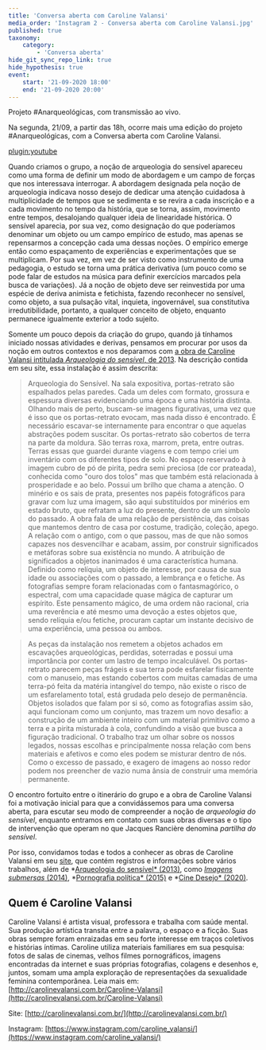 ```yaml
---
title: 'Conversa aberta com Caroline Valansi'
media_order: 'Instagram 2 - Conversa aberta com Caroline Valansi.jpg'
published: true
taxonomy:
    category:
        - 'Conversa aberta'
hide_git_sync_repo_link: true
hide_hypothesis: true
event:
    start: '21-09-2020 18:00'
    end: '21-09-2020 20:00'
---
```


Projeto #Anarqueológicas, com transmissão ao vivo.

Na segunda, 21/09, a partir das 18h, ocorre mais uma edição do projeto #Anarqueológicas, com a Conversa aberta com Caroline Valansi.

[plugin:youtube](https://www.youtube.com/watch?v=0Oe-DPqpyqo)

Quando criamos o grupo, a noção de arqueologia do sensível apareceu como uma forma de definir um modo de abordagem e um campo de forças que nos interessava interrogar. A abordagem designada pela noção de arqueologia indicava nosso desejo de dedicar uma atenção cuidadosa à multiplicidade de tempos que se sedimenta e se revira a cada inscrição e a cada movimento no tempo da história, que se torna, assim, movimento entre tempos, desalojando qualquer ideia de linearidade histórica.  O sensível aparecia, por sua vez, como designação do que poderíamos denominar um objeto ou um campo empírico de estudo, mas apenas se repensarmos a concepção cada uma dessas noções. O empírico emerge então como espaçamento de experiências e experimentações que se multiplicam. Por sua vez, em vez de ser visto como instrumento de uma pedagogia, o estudo se torna uma prática derivativa (um pouco como se pode falar de estudos na música para definir exercícios marcados pela busca de variações). Já a noção de objeto deve ser reinvestida por uma espécie de deriva animista e fetichista, fazendo reconhecer no sensível, como objeto, a sua pulsação vital, inquieta, ingovernável, sua constitutiva irredutibilidade, portanto, a qualquer conceito de objeto, enquanto permanece igualmente exterior a todo sujeito.

Somente um pouco depois da criação do grupo, quando já tínhamos iniciado nossas atividades e derivas, pensamos em procurar por usos da noção em outros contextos e nos deparamos com [a obra de Caroline Valansi intitulada *Arqueologia do sensível*, de 2013](http://carolinevalansi.com.br/2013-Arqueologia-do-Sensivel-Archeology-of-the-Sensible). Na descrição contida em seu site, essa instalação é assim descrita:

> Arqueologia do Sensível. Na sala expositiva, portas-retrato são espalhados pelas paredes. Cada um deles com formato, grossura e espessura diversas evidenciando uma época e uma história distinta. Olhando mais de perto, buscam-se imagens figurativas, uma vez que é isso que os portas-retrato evocam, mas nada disso é encontrado. É necessário escavar-se internamente para encontrar o que aquelas abstrações podem suscitar. Os portas-retrato são cobertos de terra na parte da moldura. São terras roxa, marrom, preta, entre outras. Terras essas que guardei durante viagens e com tempo criei um inventário com os diferentes tipos de solo. No espaço reservado à imagem cubro de pó de pirita, pedra semi preciosa (de cor prateada), conhecida como "ouro dos tolos" mas que também está relacionada à prosperidade e ao belo. Possui um brilho que chama a atenção. O minério e os sais de prata, presentes nos papéis fotográficos para gravar com luz uma imagem, são aqui substituídos por minérios em estado bruto, que refratam a luz do presente, dentro de um símbolo do passado. A obra fala de uma relação de persistência, das coisas que mantemos dentro de casa por costume, tradição, coleção, apego. A relação com o antigo, com o que passou, mas de que não somos capazes nos desvencilhar e acabam, assim, por construir significados e metáforas sobre sua existência no mundo. A atribuição de significados a objetos inanimados é uma característica humana. Definido como relíquia, um objeto de interesse, por causa de sua idade ou associações com o passado, a lembrança e o fetiche. As fotografias sempre foram relacionadas com o fantasmagórico, o espectral, com uma capacidade quase mágica de capturar um espírito. Este pensamento mágico, de uma ordem não racional, cria uma reverência e até mesmo uma devoção a estes objetos que, sendo relíquia e/ou fetiche, procuram captar um instante decisivo de uma experiência, uma pessoa ou ambos.

> As peças da instalação nos remetem a objetos achados em escavações arqueológicas, perdidas, soterradas e possui uma importância por conter um lastro de tempo incalculável. Os portas-retrato parecem peças frágeis e sua terra pode esfarelar fisicamente com o manuseio, mas estando cobertos com muitas camadas de uma terra-pó feita da matéria intangível do tempo, não existe o risco de um esfarelamento total, está grudada pelo desejo de permanência. Objetos isolados que falam por si só, como as fotografias assim são, aqui funcionam como um conjunto, mas trazem um novo desafio: a construção de um ambiente inteiro com um material primitivo como a terra e a pirita misturada à cola, confundindo a visão que busca a figuração tradicional. O trabalho traz um olhar sobre os nossos legados, nossas escolhas e principalmente nossa relação com bens materiais e afetivos e como eles podem se misturar dentro de nós. Como o excesso de passado, e exagero de imagens ao nosso redor podem nos preencher de vazio numa ânsia de construir uma memória permanente.

O encontro fortuito entre o itinerário do grupo e a obra de Caroline Valansi foi a motivação inicial para que a convidássemos para uma conversa aberta, para escutar seu modo de compreender a noção de *arqueologia do sensível*, enquanto entramos em contato com suas obras diversas e o tipo de intervenção que operam no que Jacques Rancière denomina *partilha do sensível*.

Por isso, convidamos todas e todos a conhecer as obras de Caroline Valansi em seu [site](http://carolinevalansi.com.br/), que contém registros e informações sobre vários trabalhos, além de *[Arqueologia do sensível* (2013)](http://carolinevalansi.com.br/2013-Arqueologia-do-Sensivel-Archeology-of-the-Sensible), como [*Imagens submersas* (2014)](http://carolinevalansi.com.br/2014-Imagens-Submersas), *[Pornografia política* (2015)](http://carolinevalansi.com.br/2015-Pornografia-Politica-Political-Pornography) e *[Cine Desejo* (2020)](http://carolinevalansi.com.br/2020-Exposicao-Cine-Desejo).

## Quem é Caroline Valansi

Caroline Valansi é artista visual, professora e trabalha com saúde mental. Sua produção artística transita entre a palavra, o espaço e a ficção. Suas obras sempre foram enraizadas em seu forte interesse em traços coletivos e histórias íntimas. Caroline utiliza materiais familiares em sua pesquisa: fotos de salas de cinemas, velhos filmes pornográficos, imagens encontradas da internet e suas próprias fotografias, colagens e desenhos e, juntos, somam uma ampla exploração de representações da sexualidade feminina contemporânea.
Leia mais em: [http://carolinevalansi.com.br/Caroline-Valansi](http://carolinevalansi.com.br/Caroline-Valansi)

Site: [http://carolinevalansi.com.br/](http://carolinevalansi.com.br/)

Instagram: [https://www.instagram.com/caroline_valansi/](https://www.instagram.com/caroline_valansi/)